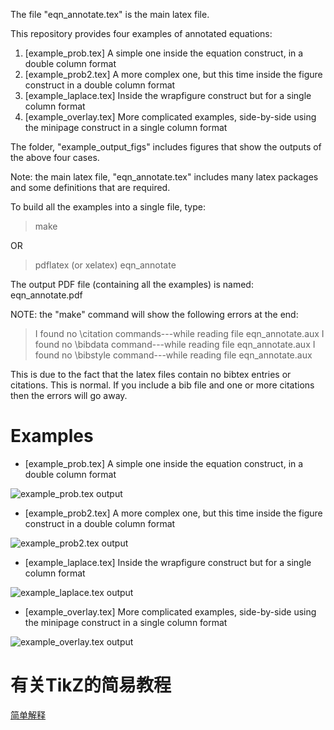 The file "eqn_annotate.tex" is the main latex file.

This repository provides four examples of annotated equations:

1. [example_prob.tex] A simple one inside the equation construct, in a double column format
2. [example_prob2.tex] A more complex one, but this time inside the figure construct in a double column format
3. [example_laplace.tex] Inside the wrapfigure construct but for a single column format
4. [example_overlay.tex] More complicated examples, side-by-side using the minipage construct in a single column format

The folder, "example_output_figs" includes figures that show the outputs of the above four cases.

Note: the main latex file, "eqn_annotate.tex" includes many latex packages and some definitions that are required.

To build all the examples into a single file, type:
> make

OR 

> pdflatex (or xelatex) eqn_annotate

The output PDF file (containing all the examples) is named: eqn_annotate.pdf


NOTE: the "make" command will show the following errors at the end:
> I found no \citation commands---while reading file eqn_annotate.aux
> I found no \bibdata command---while reading file eqn_annotate.aux
> I found no \bibstyle command---while reading file eqn_annotate.aux

This is due to the fact that the latex files contain no bibtex entries or citations. This is normal. If you include a bib file and one or more citations then the errors will go away.

# Examples #

* [example_prob.tex] A simple one inside the equation construct, in a double column format

![example_prob.tex output](/example_output_figs/example_prob.png)

* [example_prob2.tex] A more complex one, but this time inside the figure construct in a double column format

![example_prob2.tex output](/example_output_figs/example_prob2.png)

* [example_laplace.tex] Inside the wrapfigure construct but for a single column format

![example_laplace.tex output](example_output_figs/example_laplace.png)

* [example_overlay.tex] More complicated examples, side-by-side using the minipage construct in a single column format

![example_overlay.tex output](/example_output_figs/example_overlay.png)


# 有关TikZ的简易教程 #
[简单解释](https://blog.csdn.net/wait_for_eva/article/details/106251084)
